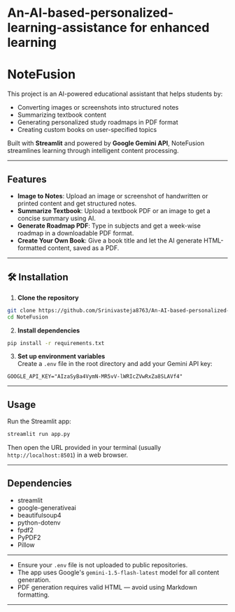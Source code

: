 # An-AI-based-personalized-learning-assistance for enhanced learning


# NoteFusion

 This project is an AI-powered educational assistant that helps students by:
-  Converting images or screenshots into structured notes
-  Summarizing textbook content
-  Generating personalized study roadmaps in PDF format
-  Creating custom books on user-specified topics

Built with **Streamlit** and powered by **Google Gemini API**, NoteFusion streamlines learning through intelligent content processing.

---

##  Features

- **Image to Notes**: Upload an image or screenshot of handwritten or printed content and get structured notes.
- **Summarize Textbook**: Upload a textbook PDF or an image to get a concise summary using AI.
- **Generate Roadmap PDF**: Type in subjects and get a week-wise roadmap in a downloadable PDF format.
- **Create Your Own Book**: Give a book title and let the AI generate HTML-formatted content, saved as a PDF.

---

## 🛠 Installation

1. **Clone the repository**  
```bash
git clone https://github.com/Srinivasteja8763/An-AI-based-personalized-learning-assistance.git
cd NoteFusion
```

2. **Install dependencies**  
```bash
pip install -r requirements.txt
```

3. **Set up environment variables**  
Create a `.env` file in the root directory and add your Gemini API key:
```
GOOGLE_API_KEY="AIzaSyBa4VymN-MR5vV-lWRIcZVwRxZa8SLAVf4"
```

---

##  Usage

Run the Streamlit app:
```bash
streamlit run app.py
```

Then open the URL provided in your terminal (usually `http://localhost:8501`) in a web browser.

---

## Dependencies

- streamlit
- google-generativeai
- beautifulsoup4
- python-dotenv
- fpdf2
- PyPDF2
- Pillow

---


- Ensure your `.env` file is not uploaded to public repositories.
- The app uses Google's `gemini-1.5-flash-latest` model for all content generation.
- PDF generation requires valid HTML — avoid using Markdown formatting.

---
